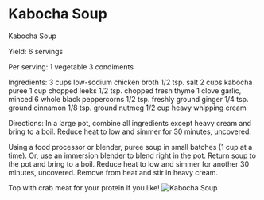 # Kabocha Soup

Kabocha Soup

Yield:
6 servings

Per serving:
1 vegetable
3 condiments

Ingredients:
3 cups low-sodium chicken broth
1/2 tsp. salt
2 cups kabocha puree
1 cup chopped leeks
1/2 tsp. chopped fresh thyme
1 clove garlic, minced
6 whole black peppercorns
1/2 tsp. freshly ground ginger
1/4 tsp. ground cinnamon
1/8 tsp. ground nutmeg
1/2 cup heavy whipping cream

Directions:
In a large pot, combine all ingredients except heavy cream and bring to a boil. Reduce heat to low and simmer for 30 minutes, uncovered.

Using a food processor or blender, puree soup in small batches (1 cup at a time). Or, use an immersion blender to blend right in the pot. Return soup to the pot and bring to a boil. Reduce heat to low and simmer for another 30 minutes, uncovered. Remove from heat and stir in heavy cream.

Top with crab meat for your protein if you like!
![Kabocha Soup](images/Kabocha%20Soup.png)

